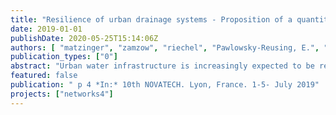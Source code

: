 ```yaml
---
title: "Resilience of urban drainage systems - Proposition of a quantitative approach"
date: 2019-01-01
publishDate: 2020-05-25T15:14:06Z
authors: [ "matzinger", "zamzow", "riechel", "Pawlowsky-Reusing, E.", "rouault" ]
publication_types: ["0"]
abstract: "Urban water infrastructure is increasingly expected to be resilient to change. To support such resilience goals of cities we propose an approach, which quantifies resilience based on observed or simulated system performance and a tolerable threshold of performance. The approach is demonstrated for the performance of urban drainage systems during storm events regarding their impact on receiving surface waters. The exemplary application underlines that resilience can be quantified and that it may support the understanding of system performance. Moreover, different disturbances (such as storm events or technical system failures) can be assessed separately or in combination. The presented approach is suggested as a starting point to be tested and developed further. In order to allow this development, all the functions used were joined in an R package and made freely available online."
featured: false
publication: " p 4 *In:* 10th NOVATECH. Lyon, France. 1-5- July 2019"
projects: ["networks4"]
---
```


